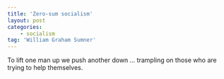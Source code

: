 ```yaml
---
title: 'Zero-sum socialism'
layout: post
categories:
    - socialism
tag: 'William Graham Sumner'
---
```


To lift one man up we push another down … trampling on those who are trying to help themselves.